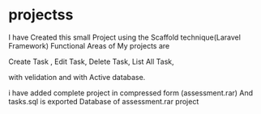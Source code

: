 # projectss

I have Created this small Project using the Scaffold technique(Laravel Framework)
Functional Areas of My projects are 


Create Task ,
Edit Task,
Delete Task,
List All Task,

with velidation and with Active database.

i have added complete project in compressed form (assessment.rar)
And tasks.sql is exported Database of assessment.rar project
